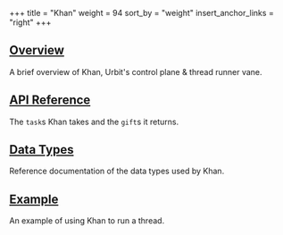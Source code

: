 +++
title = "Khan"
weight = 94
sort_by = "weight"
insert_anchor_links = "right"
+++

## [Overview](/reference/arvo/khan/khan)

A brief overview of Khan, Urbit's control plane & thread runner vane.

## [API Reference](/reference/arvo/khan/tasks)

The `task`s Khan takes and the `gift`s it returns.

## [Data Types](/reference/arvo/iris/types)

Reference documentation of the data types used by Khan.

## [Example](/reference/arvo/iris/example)

An example of using Khan to run a thread.

